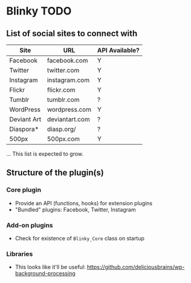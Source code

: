 # Blinky TODO

## List of social sites to connect with

| Site       | URL            | API Available? |
|------------|----------------|----------------|
| Facebook   | facebook.com   | Y              | 
| Twitter    | twitter.com    | Y              | 
| Instagram  | instagram.com  | Y              |
| Flickr     | flickr.com     | Y              | 
| Tumblr     | tumblr.com     | ?              | 
| WordPress  | wordpress.com  | Y              | 
| Deviant Art| deviantart.com | ?              | 
| Diaspora*  | diasp.org/     | ?              | 
| 500px      | 500px.com      | Y              | 

... This list is expected to grow.

## Structure of the plugin(s)

### Core plugin

* Provide an API (functions, hooks) for extension plugins
* "Bundled" plugins: Facebook, Twitter, Instagram 

### Add-on plugins

* Check for existence of `Blinky_Core` class on startup

### Libraries

* This looks like it'll be useful: https://github.com/deliciousbrains/wp-background-processing
